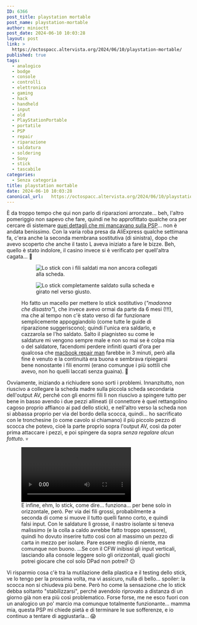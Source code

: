 ```yaml
---
ID: 6366
post_title: playstation mortable
post_name: playstation-mortable
author: minioctt
post_date: 2024-06-10 10:03:28
layout: post
link: >
  https://octospacc.altervista.org/2024/06/10/playstation-mortable/
published: true
tags:
  - analogico
  - bodge
  - console
  - controlli
  - elettronica
  - gaming
  - hack
  - handheld
  - input
  - old
  - PlayStationPortable
  - portatile
  - PSP
  - repair
  - riparazione
  - saldatura
  - soldering
  - Sony
  - stick
  - tascabile
categories:
  - Senza categoria
title: playstation mortable
date: 2024-06-10 10:03:28
canonical_url:   https://octospacc.altervista.org/2024/06/10/playstation-mortable/
---
```

<!-- wp:paragraph -->
<p>È da troppo tempo che qui non parlo di riparazioni arronzate... beh, l'altro pomeriggio non sapevo che fare, quindi ne ho approfittato qualche ora per cercare di sistemare <a href="/microblog-mirror/2024/02/03/psp-maledetta/">quei dettagli che mi mancavano sulla PSP</a>... non è andata benissimo. Con la varia roba presa da AliExpress qualche settimana fa, c'era anche la seconda membrana sostitutiva (di sinistra), dopo che avevo scoperto che anche il tasto L aveva iniziato a fare le bizze. Beh, quello è stato indolore, il casino invece si è verificato per quell'altra cagata... 🥶</p>
<!-- /wp:paragraph -->

<!-- wp:paragraph -->
<p></p>
<!-- /wp:paragraph -->

<!-- wp:gallery {"linkTo":"none"} -->
<figure class="wp-block-gallery has-nested-images columns-default is-cropped"><!-- wp:image {"id":6368,"sizeSlug":"large","linkDestination":"none"} -->
<figure class="wp-block-image size-large"><img src="{{site.cdnurl}}/assets/uploads/2024/06/wp-1717883512426892144519096272996-960x960.jpg" alt="Lo stick con i fili saldati ma non ancora collegati alla scheda." class="wp-image-6368"/></figure>
<!-- /wp:image -->

<!-- wp:image {"id":6370,"sizeSlug":"large","linkDestination":"none"} -->
<figure class="wp-block-image size-large"><img src="{{site.cdnurl}}/assets/uploads/2024/06/wp-17178835227506897672418209807351-960x960.jpg" alt="Lo stick completamente saldato sulla scheda e girato nel verso giusto." class="wp-image-6370"/></figure>
<!-- /wp:image --><figcaption class="blocks-gallery-caption wp-element-caption">Ho fatto un macello per mettere lo stick sostitutivo (<em>"madonna che disastro"</em>), che invece avevo ormai da parte da 6 mesi (!!!), ma che al tempo non c'è stato verso di far funzionare semplicemente appoggiandolo (come tutte le guide di riparazione suggeriscono); quindi l'unica era saldarlo, e cazzarola se l'ho saldato. Salto il piagnisteo su come le saldature mi vengono sempre male e non so mai se è colpa mia o del saldatore, facendomi perdere infiniti quarti d'ora per qualcosa che <a href="https://www.youtube.com/@rossmanngroup">macbook repair man</a> farebbe in 3 minuti, però alla fine è venuto e la continuità era buona e sembrava ripiegarsi bene nonostante i fili enormi (erano comunque i più sottili che avevo, non ho quelli laccati senza guaina). 🤯</figcaption></figure>
<!-- /wp:gallery -->

<!-- wp:paragraph -->
<p></p>
<!-- /wp:paragraph -->

<!-- wp:paragraph -->
<p>Ovviamente, iniziando a richiudere sono sorti i problemi. Innanzitutto, non riuscivo a collegare la scheda madre sulla piccola scheda secondaria dell'output AV, perché con gli enormi fili lì non riuscivo a spingere tutto per bene in basso avendo i due pezzi allineati (il connettore è quel rettangolino cagoso proprio affianco ai pad dello stick), e nell'altro verso la scheda non si abbassa proprio per via del bordo della scocca, quindi... ho sacrificato con le tronchesine (o come cavolo si chiamano) il più piccolo pezzo di scocca che potevo, cioè la parte proprio sopra l'output AV, così da poter prima attaccare i pezzi, e poi spingere da sopra <em>senza regalare alcun fottuto</em>. 💀</p>
<!-- /wp:paragraph -->

<!-- wp:paragraph -->
<p></p>
<!-- /wp:paragraph -->

<!-- wp:video {"id":6373,"loop":true} -->
<figure class="wp-block-video"><video controls loop src="{{site.cdnurl}}/assets/uploads/2024/06/wp-1717885593256.mp4"></video><figcaption class="wp-element-caption">E infine, ehm, lo stick, come dire... funziona... per bene solo in orizzontale, però. Per via dei fili grossi, probabilmente a seconda di come si muove il tutto quelli fanno corto, e quindi falsi input. Con le saldature lì grosse, il nastro isolante si teneva malissimo (e la colla a caldo avrebbe fatto troppo spessore), quindi ho dovuto inserire tutto così con al massimo un pezzo di carta in mezzo per isolare. Pare essere meglio di niente, ma comunque non buono. ...Se con il CFW inibissi gli input verticali, lasciando alla console leggere solo gli orizzontali, quali giochi potrei giocare che col solo DPad non potrei? 😕</figcaption></figure>
<!-- /wp:video -->

<!-- wp:paragraph -->
<p></p>
<!-- /wp:paragraph -->

<!-- wp:paragraph -->
<p>Vi risparmio cosa c'è tra la mutilazione della plastica e il testing dello stick, ve lo tengo per la prossima volta, ma vi assicuro, nulla di bello... spoiler: la scocca non si chiudeva più bene. Però ho come la sensazione che lo stick debba soltanto "stabilizzarsi", perché avendolo riprovato a distanza di un giorno già non era più così problematico. Forse forse, me ne esco fuori con un analogico un po' marcio ma comunque totalmente funzionante... mamma mia, questa PSP mi chiede pietà e di terminare le sue sofferenze, e io continuo a tentare di aggiustarla... 😱</p>
<!-- /wp:paragraph -->